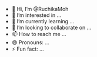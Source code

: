 - 👋 Hi, I’m @RuchikaMoh
- 👀 I’m interested in ...
- 🌱 I’m currently learning ...
- 💞️ I’m looking to collaborate on ...
- 📫 How to reach me ...
- 😄 Pronouns: ...
- ⚡ Fun fact: ...

<!---
RuchikaMoh/RuchikaMoh is a ✨ special ✨ repository because its `README.md` (this file) appears on your GitHub profile.
You can click the Preview link to take a look at your changes.
--->
